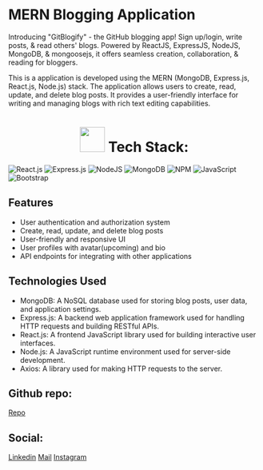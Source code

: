 # MERN Blogging Application

Introducing "GitBlogify" - the GitHub blogging app! Sign up/login, write posts, & read others' blogs. Powered by ReactJS, ExpressJS, NodeJS, MongoDB, & mongoosejs, it offers seamless creation, collaboration, & reading for bloggers.

This is a application is developed using the MERN (MongoDB, Express.js, React.js, Node.js) stack. The application allows users to create, read, update, and delete blog posts. It provides a user-friendly interface for writing and managing blogs with rich text editing capabilities.

<h1 align="center"><img height="50px" width="50px" src="./Gifs/tech-stack.gif" /> Tech Stack: </h1>

![React.js](https://img.shields.io/badge/react-%2320232a.svg?style=for-the-badge&logo=react&logoColor=%2361DAFB) ![Express.js](https://img.shields.io/badge/express.js-%23404d59.svg?style=for-the-badge&logo=express&logoColor=%2361DAFB) ![NodeJS](https://img.shields.io/badge/node.js-6DA55F?style=for-the-badge&logo=node.js&logoColor=white)  ![MongoDB](https://img.shields.io/badge/MongoDB-%234ea94b.svg?style=for-the-badge&logo=mongodb&logoColor=white) ![NPM](https://img.shields.io/badge/NPM-%23000000.svg?style=for-the-badge&logo=npm&logoColor=white) ![JavaScript](https://img.shields.io/badge/javascript-%23323330.svg?style=for-the-badge&logo=javascript&logoColor=%23F7DF1E) ![Bootstrap](https://img.shields.io/badge/bootstrap-%23563D7C.svg?style=for-the-badge&logo=bootstrap&logoColor=white)

## Features

- User authentication and authorization system
- Create, read, update, and delete blog posts
- User-friendly and responsive UI
- User profiles with avatar(upcoming) and bio
- API endpoints for integrating with other applications

## Technologies Used

- MongoDB: A NoSQL database used for storing blog posts, user data, and application settings.
- Express.js: A backend web application framework used for handling HTTP requests and building RESTful APIs.
- React.js: A frontend JavaScript library used for building interactive user interfaces.
- Node.js: A JavaScript runtime environment used for server-side development.
- Axios: A library used for making HTTP requests to the server.

## Github repo: 
[Repo](https://github.com/anmol111pal/blog-application)

## Social:
[Linkedin](https://www.linkedin.com/in/anmol-pal/)
[Mail](mailto:anmol111pal@gmail.com)
[Instagram](https://www.instagram.com/_anmolpal_/)
